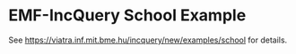 EMF-IncQuery School Example
===========================

See https://viatra.inf.mit.bme.hu/incquery/new/examples/school for details.